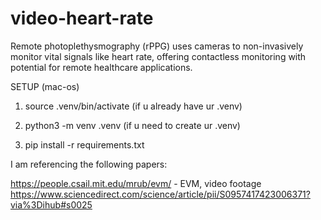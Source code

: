 # video-heart-rate

Remote photoplethysmography (rPPG) uses cameras to non-invasively monitor vital signals like heart rate, offering contactless monitoring with potential for remote healthcare applications.


SETUP (mac-os)

1. source .venv/bin/activate (if u already have ur .venv)
1. python3 -m venv .venv (if u need to create ur .venv)

2. pip install -r requirements.txt



I am referencing the following papers:

https://people.csail.mit.edu/mrub/evm/ - EVM, video footage
https://www.sciencedirect.com/science/article/pii/S0957417423006371?via%3Dihub#s0025 



